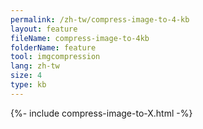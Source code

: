 ```yaml
---
permalink: /zh-tw/compress-image-to-4-kb
layout: feature
fileName: compress-image-to-4kb
folderName: feature
tool: imgcompression
lang: zh-tw
size: 4
type: kb
---
```


{%- include compress-image-to-X.html -%}
